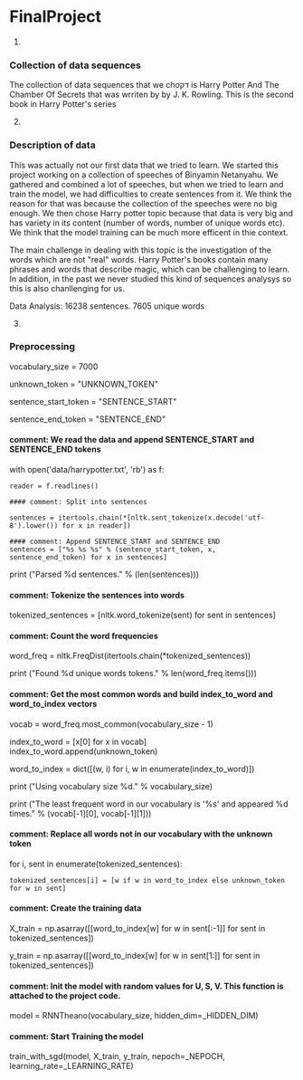 # FinalProject

1.  

### Collection of data sequences

The collection of data sequences that we choדק is Harry Potter And The Chamber Of Secrets that was wrriten by by J. K. Rowling. This is the second book in Harry Potter's series

2.

### Description of data

This was actually not our first data that we tried to learn. We started this project working on a collection of speeches of Binyamin Netanyahu. We gathered and combined a lot of speeches, but when we tried to learn and train the model, we had difficulties to create sentences from it. We think the reason for that was because the collection of the speeches were no big enough. 
We then chose Harry potter topic because that data is very big and has variety in its content (number of words, number of unique words etc). We think that the model training can be much more efficent in thie context. 

The main challenge in dealing with this topic is the investigation of the words which are not "real" words. Harry Potter's books contain many phrases and words that describe magic, which can be challenging to learn.
In addition, in the past we never studied this kind of sequences analysys so this is also chanllenging for us. 

Data Analysis:
16238 sentences.
7605 unique words

3.

### Preprocessing

vocabulary_size = 7000

unknown_token = "UNKNOWN_TOKEN"

sentence_start_token = "SENTENCE_START"

sentence_end_token = "SENTENCE_END"

#### comment: We read the data and append SENTENCE_START and SENTENCE_END tokens

with open('data/harrypotter.txt', 'rb') as f:

    reader = f.readlines()

    #### comment: Split into sentences

    sentences = itertools.chain(*[nltk.sent_tokenize(x.decode('utf-8').lower()) for x in reader])

    #### comment: Append SENTENCE_START and SENTENCE_END
    sentences = ["%s %s %s" % (sentence_start_token, x, sentence_end_token) for x in sentences]
print ("Parsed %d sentences." % (len(sentences)))

#### comment: Tokenize the sentences into words
tokenized_sentences = [nltk.word_tokenize(sent) for sent in sentences]

#### comment: Count the word frequencies
word_freq = nltk.FreqDist(itertools.chain(*tokenized_sentences))

print ("Found %d unique words tokens." % len(word_freq.items()))

#### comment: Get the most common words and build index_to_word and word_to_index vectors
vocab = word_freq.most_common(vocabulary_size - 1)

index_to_word = [x[0] for x in vocab]
index_to_word.append(unknown_token)

word_to_index = dict([(w, i) for i, w in enumerate(index_to_word)])

print ("Using vocabulary size %d." % vocabulary_size)

print ("The least frequent word in our vocabulary is '%s' and appeared %d times." % (vocab[-1][0], vocab[-1][1]))

#### comment: Replace all words not in our vocabulary with the unknown token
for i, sent in enumerate(tokenized_sentences):

    tokenized_sentences[i] = [w if w in word_to_index else unknown_token for w in sent]

#### comment: Create the training data
X_train = np.asarray([[word_to_index[w] for w in sent[:-1]] for sent in tokenized_sentences])

y_train = np.asarray([[word_to_index[w] for w in sent[1:]] for sent in tokenized_sentences])

#### comment: Init the model with random values for U, S, V. This function is attached to the project code.

model = RNNTheano(vocabulary_size, hidden_dim=_HIDDEN_DIM)

#### comment: Start Training the model
train_with_sgd(model, X_train, y_train, nepoch=_NEPOCH, learning_rate=_LEARNING_RATE)



